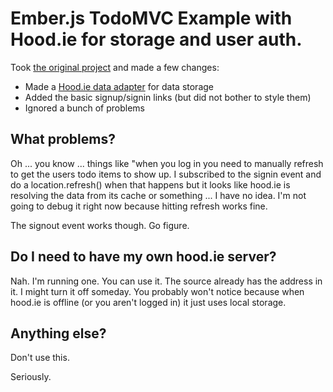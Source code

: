 # Ember.js TodoMVC Example with Hood.ie for storage and user auth.

Took [the original project](http://todomvc.com/architecture-examples/emberjs/) and made a few changes:

* Made a [Hood.ie data adapter](https://github.com/bubbafat/hoodietodoemberjs/blob/master/js/vendor/hoodie_adapter/hoodie_adapter.js) for data storage
* Added the basic signup/signin links (but did not bother to style them)
* Ignored a bunch of problems

## What problems?

Oh ... you know ... things like "when you log in you need to manually refresh to get the users todo items to show up.  I subscribed to the signin event and do a location.refresh() when that happens but it looks like hood.ie is resolving the data from its cache or something ... I have no idea.  I'm not going to debug it right now because hitting refresh works fine.

The signout event works though.  Go figure.

## Do I need to have my own hood.ie server?

Nah.  I'm running one.  You can use it.  The source already has the address in it.  I might turn it off someday.  You probably won't notice because when hood.ie is offline (or you aren't logged in) it just uses local storage.

## Anything else?

Don't use this.

Seriously.

